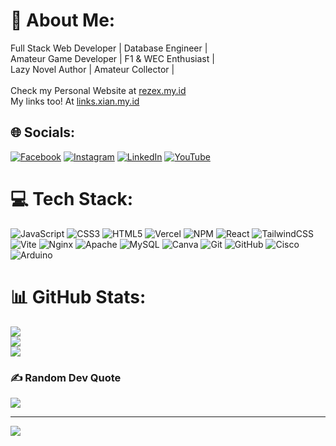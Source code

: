 # 💫 About Me:
Full Stack Web Developer | Database Engineer | <br>Amateur Game Developer | F1 & WEC Enthusiast | <br>Lazy Novel Author | Amateur Collector |<br><br>Check my Personal Website at <a href="https://rezex.my.id" target="_blank">rezex.my.id</a><br>My links too! At <a href="https://links.xian.my.id">links.xian.my.id</a><br>


## 🌐 Socials:
[![Facebook](https://img.shields.io/badge/Facebook-%231877F2.svg?logo=Facebook&logoColor=white)](https://facebook.com/rejaka.susanto) [![Instagram](https://img.shields.io/badge/Instagram-%23E4405F.svg?logo=Instagram&logoColor=white)](https://instagram.com/rejakasusanto) [![LinkedIn](https://img.shields.io/badge/LinkedIn-%230077B5.svg?logo=linkedin&logoColor=white)](https://linkedin.com/in/rejaka-abimanyu-susanto-6713482b6) [![YouTube](https://img.shields.io/badge/YouTube-%23FF0000.svg?logo=YouTube&logoColor=white)](https://youtube.com/@rezex-dev) 

# 💻 Tech Stack:
![JavaScript](https://img.shields.io/badge/javascript-%23323330.svg?style=plastic&logo=javascript&logoColor=%23F7DF1E) ![CSS3](https://img.shields.io/badge/css3-%231572B6.svg?style=plastic&logo=css3&logoColor=white) ![HTML5](https://img.shields.io/badge/html5-%23E34F26.svg?style=plastic&logo=html5&logoColor=white) ![Vercel](https://img.shields.io/badge/vercel-%23000000.svg?style=plastic&logo=vercel&logoColor=white) ![NPM](https://img.shields.io/badge/NPM-%23CB3837.svg?style=plastic&logo=npm&logoColor=white) ![React](https://img.shields.io/badge/react-%2320232a.svg?style=plastic&logo=react&logoColor=%2361DAFB) ![TailwindCSS](https://img.shields.io/badge/tailwindcss-%2338B2AC.svg?style=plastic&logo=tailwind-css&logoColor=white) ![Vite](https://img.shields.io/badge/vite-%23646CFF.svg?style=plastic&logo=vite&logoColor=white) ![Nginx](https://img.shields.io/badge/nginx-%23009639.svg?style=plastic&logo=nginx&logoColor=white) ![Apache](https://img.shields.io/badge/apache-%23D42029.svg?style=plastic&logo=apache&logoColor=white) ![MySQL](https://img.shields.io/badge/mysql-4479A1.svg?style=plastic&logo=mysql&logoColor=white) ![Canva](https://img.shields.io/badge/Canva-%2300C4CC.svg?style=plastic&logo=Canva&logoColor=white) ![Git](https://img.shields.io/badge/git-%23F05033.svg?style=plastic&logo=git&logoColor=white) ![GitHub](https://img.shields.io/badge/github-%23121011.svg?style=plastic&logo=github&logoColor=white) ![Cisco](https://img.shields.io/badge/cisco-%23049fd9.svg?style=plastic&logo=cisco&logoColor=black) ![Arduino](https://img.shields.io/badge/-Arduino-00979D?style=plastic&logo=Arduino&logoColor=white)
# 📊 GitHub Stats:
![](https://github-readme-stats.vercel.app/api?username=REZ3X&theme=gotham&hide_border=true&include_all_commits=true&count_private=true)<br/>
![](https://github-readme-streak-stats.herokuapp.com/?user=REZ3X&theme=gotham&hide_border=true)<br/>
![](https://github-readme-stats.vercel.app/api/top-langs/?username=REZ3X&theme=gotham&hide_border=true&include_all_commits=true&count_private=true&layout=compact)

### ✍️ Random Dev Quote
![](https://quotes-github-readme.vercel.app/api?type=horizontal&theme=dark)

---
[![](https://visitcount.itsvg.in/api?id=REZ3X&icon=5&color=8)](https://visitcount.itsvg.in)

<!-- Proudly created with GPRM ( https://gprm.itsvg.in ) -->
